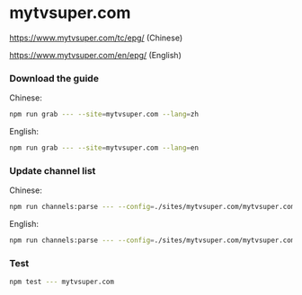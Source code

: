 # mytvsuper.com

https://www.mytvsuper.com/tc/epg/ (Chinese)

https://www.mytvsuper.com/en/epg/ (English)

### Download the guide

Chinese:

```sh
npm run grab --- --site=mytvsuper.com --lang=zh
```

English:

```sh
npm run grab --- --site=mytvsuper.com --lang=en
```

### Update channel list

Chinese:

```sh
npm run channels:parse --- --config=./sites/mytvsuper.com/mytvsuper.com.config.js --output=./sites/mytvsuper.com/mytvsuper.com_zh.channels.xml --set=lang:zh
```

English:

```sh
npm run channels:parse --- --config=./sites/mytvsuper.com/mytvsuper.com.config.js --output=./sites/mytvsuper.com/mytvsuper.com_en.channels.xml --set=lang:en
```

### Test

```sh
npm test --- mytvsuper.com
```
